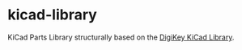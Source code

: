 # kicad-library
KiCad Parts Library structurally based on the [DigiKey KiCad Library](https://github.com/Digi-Key/digikey-kicad-library).
